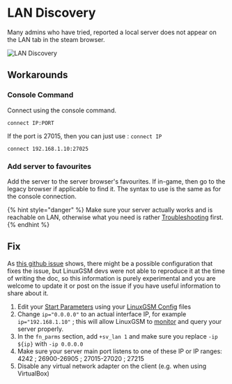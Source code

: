 # LAN Discovery

Many admins who have tried, reported a local server does not appear on the LAN tab in the steam browser.

![LAN Discovery](<../.gitbook/assets/untitled (1).png>)

## Workarounds

### Console Command

Connect using the console command.

```
connect IP:PORT
```

If the port is 27015, then you can just use : `connect IP`

```
connect 192.168.1.10:27025
```

### Add server to favourites

Add the server to the server browser's favourites. If in-game, then go to the legacy browser if applicable to find it. The syntax to use is the same as for the console connection.

{% hint style="danger" %}
Make sure your server actually works and is reachable on LAN, otherwise what you need is rather [Troubleshooting](../troubleshooting.md) first.
{% endhint %}

## Fix

As [this github issue](https://github.com/GameServerManagers/LinuxGSM/issues/1770) shows, there might be a possible configuration that fixes the issue, but LinuxGSM devs were not able to reproduce it at the time of writing the doc, so this information is purely experimental and you are welcome to update it or post on the issue if you have useful information to share about it.

1. Edit your [Start Parameters](../configuration/start-parameters.md) using your [LinuxGSM Config](../configuration/linuxgsm-config.md) files
2. Change `ip="0.0.0.0"` to an actual interface IP, for example `ip="192.168.1.10"` ; this will allow LinuxGSM to [monitor](../commands/monitor.md) and query your server properly.
3. In the `fn_parms` section, add `+sv_lan 1` and make sure you replace `-ip ${ip}` with `-ip 0.0.0.0`
4. Make sure your server main port listens to one of these IP or IP ranges: 4242 ; 26900-26905 ; 27015-27020 ; 27215
5. Disable any virtual network adapter on the client (e.g. when using VirtualBox)
